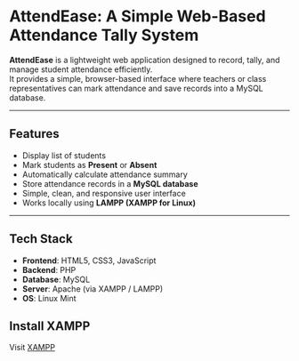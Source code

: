 # AttendEase: A Simple Web-Based Attendance Tally System

**AttendEase** is a lightweight web application designed to record, tally, and manage student attendance efficiently.  
It provides a simple, browser-based interface where teachers or class representatives can mark attendance and save records into a MySQL database.

---

## Features

- Display list of students  
- Mark students as **Present** or **Absent**  
- Automatically calculate attendance summary  
- Store attendance records in a **MySQL database**  
- Simple, clean, and responsive user interface  
- Works locally using **LAMPP (XAMPP for Linux)**  

---

## Tech Stack

- **Frontend**: HTML5, CSS3, JavaScript
- **Backend**: PHP
- **Database**: MySQL
- **Server**: Apache (via XAMPP / LAMPP)
- **OS**: Linux Mint

## Install XAMPP

Visit [XAMPP](https://www.apachefriends.org/)